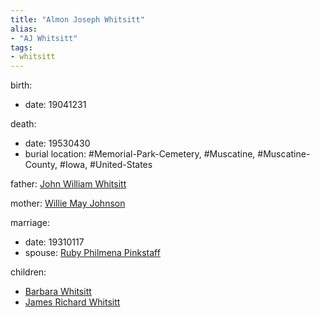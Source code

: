 ```yaml
---
title: "Almon Joseph Whitsitt"
alias:
- "AJ Whitsitt"
tags:
- whitsitt
---
```


birth:
  - date: 19041231

death:
  - date: 19530430
  - burial location: #Memorial-Park-Cemetery, #Muscatine, #Muscatine-County, #Iowa, #United-States

father: [John William Whitsitt](John%20William%20Whitsitt)  

mother: [Willie May Johnson](Willie%20May%20Johnson)

marriage:
  - date: 19310117
  - spouse: [Ruby Philmena Pinkstaff](Ruby%20Philmena%20Pinkstaff.md) 

children:
  - [Barbara Whitsitt](Barbara%20Whitsitt)
  - [James Richard Whitsitt](James%20Richard%20Whitsitt.md)
